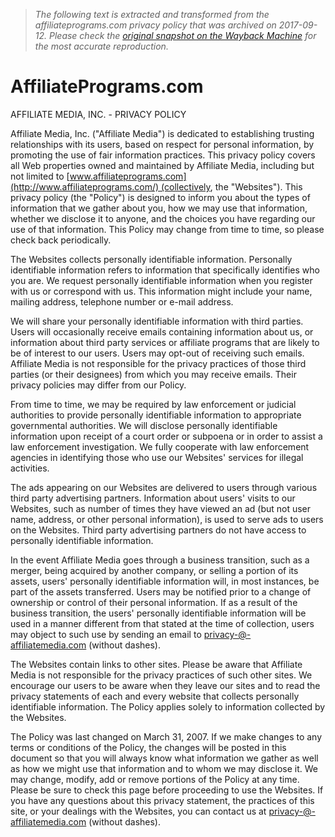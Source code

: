 > *The following text is extracted and transformed from the affiliateprograms.com privacy policy that was archived on 2017-09-12. Please check the [original snapshot on the Wayback Machine](https://web.archive.org/web/20170912102622id_/http%3A//www.affiliateprograms.com/PrivacyPolicy.php) for the most accurate reproduction.*

# AffiliatePrograms.com

AFFILIATE MEDIA, INC. - PRIVACY POLICY

Affiliate Media, Inc. ("Affiliate Media") is dedicated to establishing trusting relationships with its users, based on respect for personal information, by promoting the use of fair information practices. This privacy policy covers all Web properties owned and maintained by Affiliate Media, including but not limited to [www.affiliateprograms.com](http://www.affiliateprograms.com/) (collectively, the "Websites"). This privacy policy (the "Policy") is designed to inform you about the types of information that we gather about you, how we may use that information, whether we disclose it to anyone, and the choices you have regarding our use of that information. This Policy may change from time to time, so please check back periodically.

The Websites collects personally identifiable information. Personally identifiable information refers to information that specifically identifies who you are. We request personally identifiable information when you register with us or correspond with us. This information might include your name, mailing address, telephone number or e-mail address.

We will share your personally identifiable information with third parties. Users will occasionally receive emails containing information about us, or information about third party services or affiliate programs that are likely to be of interest to our users. Users may opt-out of receiving such emails. Affiliate Media is not responsible for the privacy practices of those third parties (or their designees) from which you may receive emails. Their privacy policies may differ from our Policy.

From time to time, we may be required by law enforcement or judicial authorities to provide personally identifiable information to appropriate governmental authorities. We will disclose personally identifiable information upon receipt of a court order or subpoena or in order to assist a law enforcement investigation. We fully cooperate with law enforcement agencies in identifying those who use our Websites' services for illegal activities.

The ads appearing on our Websites are delivered to users through various third party advertising partners. Information about users' visits to our Websites, such as number of times they have viewed an ad (but not user name, address, or other personal information), is used to serve ads to users on the Websites. Third party advertising partners do not have access to personally identifiable information.

In the event Affiliate Media goes through a business transition, such as a merger, being acquired by another company, or selling a portion of its assets, users' personally identifiable information will, in most instances, be part of the assets transferred. Users may be notified prior to a change of ownership or control of their personal information. If as a result of the business transition, the users' personally identifiable information will be used in a manner different from that stated at the time of collection, users may object to such use by sending an email to [privacy-@-affiliatemedia.com](mailto:privacy@affiliateprograms.com) (without dashes).

The Websites contain links to other sites. Please be aware that Affiliate Media is not responsible for the privacy practices of such other sites. We encourage our users to be aware when they leave our sites and to read the privacy statements of each and every website that collects personally identifiable information. The Policy applies solely to information collected by the Websites.

The Policy was last changed on March 31, 2007. If we make changes to any terms or conditions of the Policy, the changes will be posted in this document so that you will always know what information we gather as well as how we might use that information and to whom we may disclose it. We may change, modify, add or remove portions of the Policy at any time. Please be sure to check this page before proceeding to use the Websites. If you have any questions about this privacy statement, the practices of this site, or your dealings with the Websites, you can contact us at [privacy-@-affiliatemedia.com](mailto:privacy@affiliateprograms.com) (without dashes).
